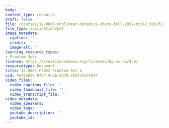 ```yaml
---
body: ''
content_type: resource
draft: false
file: /courses/12-006j-nonlinear-dynamics-chaos-fall-2022/mit12_006jf22_ps4.pdf
file_type: application/pdf
image_metadata:
  caption: ''
  credit: ''
  image-alt: ''
learning_resource_types:
- Problem Sets
license: https://creativecommons.org/licenses/by-nc-sa/4.0/
resourcetype: Document
title: 12.006J F2022 Problem Set 4
uid: 4e72e03b-9fb4-4ca6-85f0-255fafe37b47
video_files:
  video_captions_file: ''
  video_thumbnail_file: ''
  video_transcript_file: ''
video_metadata:
  video_speakers: ''
  video_tags: ''
  youtube_description: ''
  youtube_id: ''
---
```

